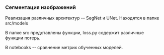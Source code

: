 ### Сегментация изображений

Реализация различных архитектур -- SegNet и UNet. Находятся в папке src/models

В папке src представлены функции, loss.py содержит различные функции потерь. 

В notebooks -- сравнение метрик обученных моделей.
